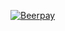 [![Beerpay](http://test.beerpay.io/tuquito/aptito/badge.svg?style=flat-square)](http://test.beerpay.io/tuquito/aptito)
